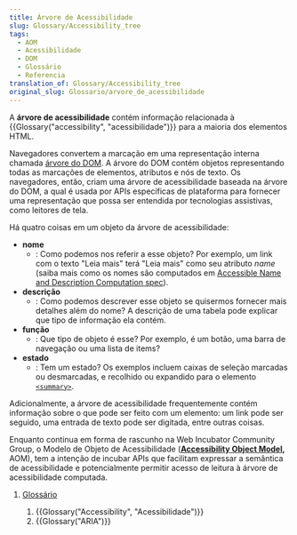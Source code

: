 ```yaml
---
title: Árvore de Acessibilidade
slug: Glossary/Accessibility_tree
tags:
  - AOM
  - Acessibilidade
  - DOM
  - Glossário
  - Referencia
translation_of: Glossary/Accessibility_tree
original_slug: Glossario/arvore_de_acessibilidade
---
```

A **árvore de acessibilidade** contém informação relacionada à {{Glossary("accessibility", "acessibilidade")}} para a maioria dos elementos HTML.

Navegadores convertem a marcação em uma representação interna chamada [árvore do DOM](/pt-BR/docs/Web/API/Document_object_model/How_to_create_a_DOM_tree). A árvore do DOM contém objetos representando todas as marcações de elementos, atributos e nós de texto. Os navegadores, então, criam uma árvore de acessibilidade baseada na árvore do DOM, a qual é usada por APIs específicas de plataforma para fornecer uma representação que possa ser entendida por tecnologias assistivas, como leitores de tela.

Há quatro coisas em um objeto da árvore de acessibilidade:

- **nome**
  - : Como podemos nos referir a esse objeto? Por exemplo, um link com o texto "Leia mais" terá "Leia mais" como seu atributo _name_ (saiba mais como os nomes são computados em [Accessible Name and Description Computation spec](https://www.w3.org/TR/accname-1.1/)).
- **descrição**
  - : Como podemos descrever esse objeto se quisermos fornecer mais detalhes além do nome? A descrição de uma tabela pode explicar que tipo de informação ela contém.
- **função**
  - : Que tipo de objeto é esse? Por exemplo, é um botão, uma barra de navegação ou uma lista de items?
- **estado**
  - : Tem um estado? Os exemplos incluem caixas de seleção marcadas ou desmarcadas, e recolhido ou expandido para o elemento [`<summary>`](/pt-BR/docs/Web/HTML/Element/summary).

Adicionalmente, a árvore de acessibilidade frequentemente contém informação sobre o que pode ser feito com um elemento: um link pode ser seguido, uma entrada de texto pode ser digitada, entre outras coisas.

Enquanto continua em forma de rascunho na Web Incubator Community Group, o Modelo de Objeto de Acessibilidade (**[Accessibility Object Model](https://wicg.github.io/aom/explainer.html),** AOM), tem a intenção de incubar APIs que facilitam expressar a semântica de acessibilidade e potencialmente permitir acesso de leitura à árvore de acessibilidade computada.

1. [Glossário](/pt-BR/docs/Glossario)

    1. {{Glossary("Accessibility", "Acessibilidade")}}
    2. {{Glossary("ARIA")}}
